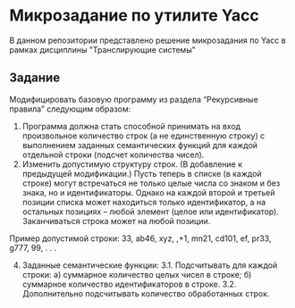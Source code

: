 # Микрозадание по утилите Yacc

В данном репозитории представлено решение микрозадания по Yacc в рамках дисциплины "Транслирующие системы"

## Задание

Модифицировать базовую программу из раздела “Рекурсивные правила” следующим образом:
1) Программа должна стать способной принимать на вход произвольное количество строк (а не единственную строку) с выполнением заданных семантических функций для каждой отдельной строки (подсчет количества чисел).
2) Изменить допустимую структуру строк. (В добавление к предыдущей модификации.) Пусть теперь в списке (в каждой строке) могут встречаться не только целые числа со знаком и без знака, но и идентификаторы. Однако на каждой второй и третьей позиции списка может находиться только идентификатор, а на остальных позициях – любой элемент (целое или идентификатор). Заканчиваться строка может на любой позиции.
   
Пример допустимой строки:
33, ab46, xyz, ,+1, mn21, cd101, ef, pr33, g777, 99, . . .

4) Заданные семантические функции:
3.1. Подсчитывать для каждой строки:
а) суммарное количество целых чисел в строке;
б) суммарное количество идентификаторов в строке.
3.2. Дополнительно подсчитывать количество обработанных строк.
